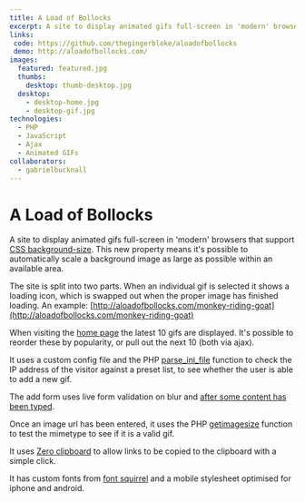```yaml
---
title: A Load of Bollocks
excerpt: A site to display animated gifs full-screen in 'modern' browsers
links:
 code: https://github.com/thegingerbloke/aloadofbollocks
 demo: http://aloadofbollocks.com/
images:
  featured: featured.jpg
  thumbs:
    desktop: thumb-desktop.jpg
  desktop:
    - desktop-home.jpg
    - desktop-gif.jpg
technologies:
  - PHP
  - JavaScript
  - Ajax
  - Animated GIFs
collaborators:
  - gabrielbucknall
---
```


# A Load of Bollocks

A site to display animated gifs full-screen in 'modern' browsers that support [CSS background-size](https://developer.mozilla.org/en/CSS/background-size).  This new property means it's possible to automatically scale a background image as large as possible within an available area.

The site is split into two parts.  When an individual gif is selected it shows a loading icon, which is swapped out when the proper image has finished loading.  An example: [http://aloadofbollocks.com/monkey-riding-goat](http://aloadofbollocks.com/monkey-riding-goat)

When visiting the [home page](http://aloadofbollocks.com) the latest 10 gifs are displayed.  It's possible to reorder these by popularity, or pull out the next 10 (both via ajax).

It uses a custom config file and the PHP [parse_ini_file](http://php.net/manual/en/function.parse-ini-file.php) function to check the IP address of the visitor against a preset list, to see whether the user is able to add a new gif.

The add form uses live form validation on blur and [after some content has been typed](http://narf.pl/jquery-typing/).

Once an image url has been entered, it uses the PHP [getimagesize](http://php.net/manual/en/function.getimagesize.php) function to test the mimetype to see if it is a valid gif.

It uses [Zero clipboard](http://code.google.com/p/zeroclipboard/) to allow links to be copied to the clipboard with a simple click.

It has custom fonts from [font squirrel](http://www.fontsquirrel.com/) and a mobile stylesheet optimised for iphone and android.
